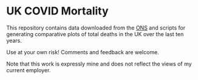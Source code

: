 # UK COVID Mortality

This repository contains data downloaded from the [ONS](ons.gov.uk) and scripts for 
generating comparative plots of total deaths in the UK over the last ten years.

Use at your own risk! Comments and feedback are welcome.

Note that this work is expressly mine and does not reflect the views of my current employer.


